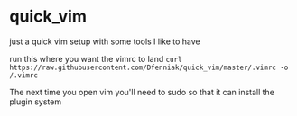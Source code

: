 # quick_vim
just a quick vim setup with some tools I like to have

run this where you want the vimrc to land
`curl https://raw.githubusercontent.com/Dfenniak/quick_vim/master/.vimrc -o /.vimrc`

The next time you open vim you'll need to sudo so that it can install the plugin system
